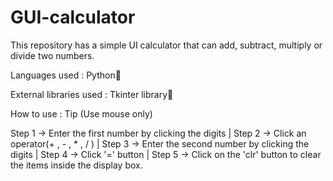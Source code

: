 # GUI-calculator
This repository has a simple UI calculator
that can add, subtract, multiply or divide two numbers.  

Languages used : Python🐍

External libraries used : Tkinter library📑

How to use : 
Tip (Use mouse only)

Step 1 -> Enter the first number by clicking the digits  |
Step 2 -> Click an operator(+ , - , * , / )  |
Step 3 -> Enter the second number by clicking the digits  |
Step 4 -> Click '=' button  |
Step 5 -> Click on the 'clr' button to clear the items inside the display box.
